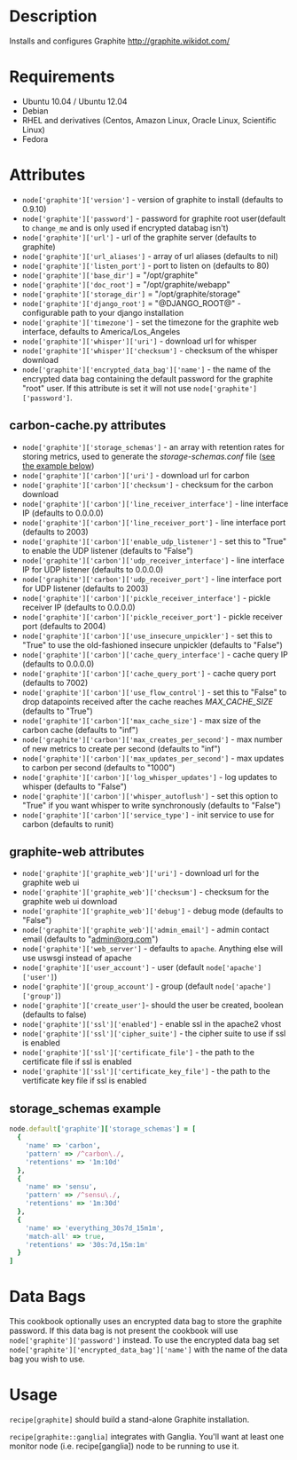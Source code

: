 Description
===========

Installs and configures Graphite http://graphite.wikidot.com/

Requirements
============

* Ubuntu 10.04 / Ubuntu 12.04
* Debian
* RHEL and derivatives (Centos, Amazon Linux, Oracle Linux, Scientific Linux)
* Fedora

Attributes
==========

* `node['graphite']['version']` - version of graphite to install (defaults to 0.9.10)
* `node['graphite']['password']` - password for graphite root user(default to `change_me` and is only used if encrypted databag isn't)
* `node['graphite']['url']` - url of the graphite server (defaults to graphite)
* `node['graphite']['url_aliases']` - array of url aliases (defaults to nil)
* `node['graphite']['listen_port']` - port to listen on (defaults to 80)
* `node['graphite']['base_dir']` = "/opt/graphite"
* `node['graphite']['doc_root']` = "/opt/graphite/webapp"
* `node['graphite']['storage_dir']` = "/opt/graphite/storage"
* `node['graphite']['django_root']` = "@DJANGO_ROOT@" - configurable path to your django installation
* `node['graphite']['timezone']` - set the timezone for the graphite web interface, defaults to America/Los_Angeles
* `node['graphite']['whisper']['uri']` - download url for whisper
* `node['graphite']['whisper']['checksum']` - checksum of the whisper download
* `node['graphite']['encrypted_data_bag']['name']` - the name of the encrypted data bag containing the default password for
the graphite "root" user. If this attribute is set it will not use `node['graphite']['password']`.

carbon-cache.py attributes
--------------------------

* `node['graphite']['storage_schemas']` - an array with retention rates for storing metrics, used to generate the *storage-schemas.conf* file ([see the example below](#storage_schemas-example))
* `node['graphite']['carbon']['uri']` - download url for carbon
* `node['graphite']['carbon']['checksum']` - checksum for the carbon download
* `node['graphite']['carbon']['line_receiver_interface']` - line interface IP (defaults to 0.0.0.0)
* `node['graphite']['carbon']['line_receiver_port']` - line interface port (defaults to 2003)
* `node['graphite']['carbon']['enable_udp_listener']` - set this to "True" to enable the UDP listener (defaults to "False")
* `node['graphite']['carbon']['udp_receiver_interface']` - line interface IP for UDP listener (defaults to 0.0.0.0)
* `node['graphite']['carbon']['udp_receiver_port']` - line interface port for UDP listener (defaults to 2003)
* `node['graphite']['carbon']['pickle_receiver_interface']` - pickle receiver IP (defaults to 0.0.0.0)
* `node['graphite']['carbon']['pickle_receiver_port']` - pickle receiver port (defaults to 2004)
* `node['graphite']['carbon']['use_insecure_unpickler']` - set this to "True" to use the old-fashioned insecure unpickler (defaults to "False")
* `node['graphite']['carbon']['cache_query_interface']` - cache query IP (defaults to 0.0.0.0)
* `node['graphite']['carbon']['cache_query_port']` - cache query port (defaults to 7002)
* `node['graphite']['carbon']['use_flow_control']` - set this to "False" to drop datapoints received after the cache reaches *MAX_CACHE_SIZE* (defaults to "True")
* `node['graphite']['carbon']['max_cache_size']` - max size of the carbon cache (defaults to "inf")
* `node['graphite']['carbon']['max_creates_per_second']` - max number of new metrics to create per second (defaults to "inf")
* `node['graphite']['carbon']['max_updates_per_second']` - max updates to carbon per second (defaults to "1000")
* `node['graphite']['carbon']['log_whisper_updates']` - log updates to whisper (defaults to "False")
* `node['graphite']['carbon']['whisper_autoflush']` - set this option to "True" if you want whisper to write synchronously (defaults to "False")
* `node['graphite']['carbon']['service_type']` - init service to use for carbon (defaults to runit)

graphite-web attributes
-----------------------

* `node['graphite']['graphite_web']['uri']` - download url for the graphite web ui
* `node['graphite']['graphite_web']['checksum']` - checksum for the graphite web ui download
* `node['graphite']['graphite_web']['debug']` - debug mode (defaults to "False")
* `node['graphite']['graphite_web']['admin_email']` - admin contact email (defaults to "admin@org.com")
* `node['graphite']['web_server']` - defaults to `apache`. Anything else will use uswsgi instead of apache
* `node['graphite']['user_account']` - user (default `node['apache']['user']`)
* `node['graphite']['group_account']` - group (default `node['apache']['group']`)
* `node['graphite']['create_user']`- should the user be created, boolean (defaults to false)
* `node['graphite']['ssl']['enabled']` - enable ssl in the apache2 vhost
* `node['graphite']['ssl']['cipher_suite']` - the cipher suite to use if ssl is enabled
* `node['graphite']['ssl']['certificate_file']` - the path to the certificate file if ssl is enabled
* `node['graphite']['ssl']['certificate_key_file']` - the path to the vertificate key file if ssl is enabled

storage_schemas example
-----------------------

```ruby
node.default['graphite']['storage_schemas'] = [
  {
    'name' => 'carbon',
    'pattern' => /^carbon\./,
    'retentions' => '1m:10d'
  },
  {
    'name' => 'sensu',
    'pattern' => /^sensu\./,
    'retentions' => '1m:30d'
  },
  {
    'name' => 'everything_30s7d_15m1m',
    'match-all' => true,
    'retentions' => '30s:7d,15m:1m'
  }
]
```

Data Bags
=========

This cookbook optionally uses an encrypted data bag to store the graphite password.
If this data bag is not present the cookbook will use `node['graphite']['password']`
instead. To use the encrypted data bag set `node['graphite']['encrypted_data_bag']['name']`
with the name of the data bag you wish to use.


Usage
=====

`recipe[graphite]` should build a stand-alone Graphite installation.

`recipe[graphite::ganglia]` integrates with Ganglia. You'll want at
least one monitor node (i.e. recipe[ganglia]) node to be running
to use it.
